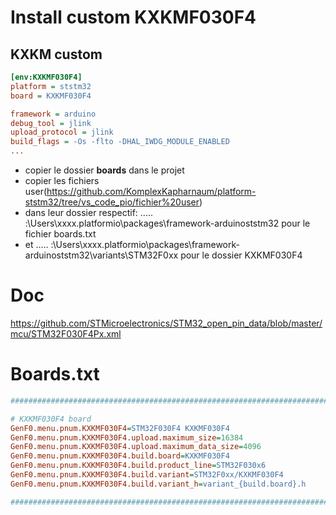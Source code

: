 # Install custom KXKMF030F4

## KXKM custom

```ini
[env:KXKMF030F4]
platform = ststm32
board = KXKMF030F4

framework = arduino
debug_tool = jlink
upload_protocol = jlink
build_flags = -Os -flto -DHAL_IWDG_MODULE_ENABLED
...
```

* copier le dossier **boards** dans le projet
* copier les fichiers user(https://github.com/KomplexKapharnaum/platform-ststm32/tree/vs_code_pio/fichier%20user)
* dans leur dossier respectif: ....\. :\Users\xxxx\.platformio\packages\framework-arduinoststm32 pour le fichier boards.txt
* et ....\. :\Users\xxxx\.platformio\packages\framework-arduinoststm32\variants\STM32F0xx pour le dossier KXKMF030F4

# Doc
https://github.com/STMicroelectronics/STM32_open_pin_data/blob/master/mcu/STM32F030F4Px.xml

# Boards.txt
```ini
################################################################################

# KXKMF030F4 board
GenF0.menu.pnum.KXKMF030F4=STM32F030F4 KXKMF030F4
GenF0.menu.pnum.KXKMF030F4.upload.maximum_size=16384
GenF0.menu.pnum.KXKMF030F4.upload.maximum_data_size=4096
GenF0.menu.pnum.KXKMF030F4.build.board=KXKMF030F4
GenF0.menu.pnum.KXKMF030F4.build.product_line=STM32F030x6
GenF0.menu.pnum.KXKMF030F4.build.variant=STM32F0xx/KXKMF030F4
GenF0.menu.pnum.KXKMF030F4.build.variant_h=variant_{build.board}.h

################################################################################
```



